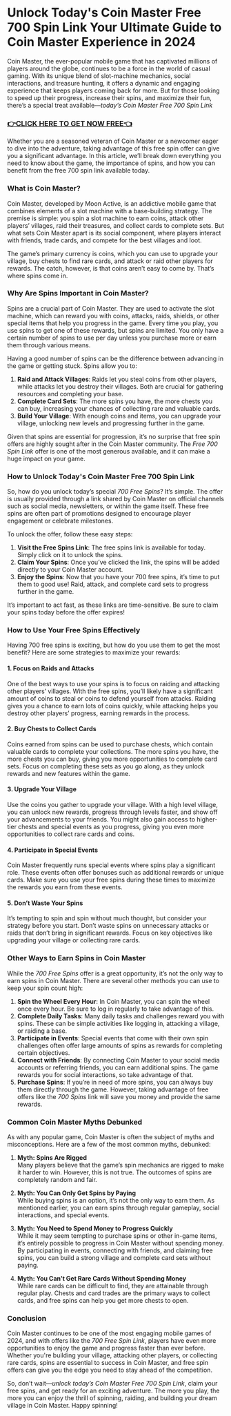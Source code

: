 # Unlock Today's Coin Master Free 700 Spin Link Your Ultimate Guide to Coin Master Experience in 2024

Coin Master, the ever-popular mobile game that has captivated millions of players around the globe, continues to be a force in the world of casual gaming. With its unique blend of slot-machine mechanics, social interactions, and treasure hunting, it offers a dynamic and engaging experience that keeps players coming back for more. But for those looking to speed up their progress, increase their spins, and maximize their fun, there’s a special treat available—*today’s Coin Master Free 700 Spin Link*

### [👉CLICK HERE TO GET NOW FREE👈](https://freeforyou.xyz/cms/)

Whether you are a seasoned veteran of Coin Master or a newcomer eager to dive into the adventure, taking advantage of this free spin offer can give you a significant advantage. In this article, we’ll break down everything you need to know about the game, the importance of spins, and how you can benefit from the free 700 spin link available today.

### What is Coin Master?

Coin Master, developed by Moon Active, is an addictive mobile game that combines elements of a slot machine with a base-building strategy. The premise is simple: you spin a slot machine to earn coins, attack other players’ villages, raid their treasures, and collect cards to complete sets. But what sets Coin Master apart is its social component, where players interact with friends, trade cards, and compete for the best villages and loot.

The game’s primary currency is coins, which you can use to upgrade your village, buy chests to find rare cards, and attack or raid other players for rewards. The catch, however, is that coins aren’t easy to come by. That’s where spins come in.

### Why Are Spins Important in Coin Master?

Spins are a crucial part of Coin Master. They are used to activate the slot machine, which can reward you with coins, attacks, raids, shields, or other special items that help you progress in the game. Every time you play, you use spins to get one of these rewards, but spins are limited. You only have a certain number of spins to use per day unless you purchase more or earn them through various means.

Having a good number of spins can be the difference between advancing in the game or getting stuck. Spins allow you to:

1. **Raid and Attack Villages**: Raids let you steal coins from other players, while attacks let you destroy their villages. Both are crucial for gathering resources and completing your base.
2. **Complete Card Sets**: The more spins you have, the more chests you can buy, increasing your chances of collecting rare and valuable cards.
3. **Build Your Village**: With enough coins and items, you can upgrade your village, unlocking new levels and progressing further in the game.

Given that spins are essential for progression, it’s no surprise that free spin offers are highly sought after in the Coin Master community. The *Free 700 Spin Link* offer is one of the most generous available, and it can make a huge impact on your game.

### How to Unlock Today's Coin Master Free 700 Spin Link

So, how do you unlock today’s special *700 Free Spins*? It’s simple. The offer is usually provided through a link shared by Coin Master on official channels such as social media, newsletters, or within the game itself. These free spins are often part of promotions designed to encourage player engagement or celebrate milestones.

To unlock the offer, follow these easy steps:

1. **Visit the Free Spins Link**: The free spins link is available for today. Simply click on it to unlock the spins.
2. **Claim Your Spins**: Once you’ve clicked the link, the spins will be added directly to your Coin Master account.
3. **Enjoy the Spins**: Now that you have your 700 free spins, it’s time to put them to good use! Raid, attack, and complete card sets to progress further in the game.

It’s important to act fast, as these links are time-sensitive. Be sure to claim your spins today before the offer expires!

### How to Use Your Free Spins Effectively

Having 700 free spins is exciting, but how do you use them to get the most benefit? Here are some strategies to maximize your rewards:

#### 1. **Focus on Raids and Attacks**
One of the best ways to use your spins is to focus on raiding and attacking other players’ villages. With the free spins, you’ll likely have a significant amount of coins to steal or coins to defend yourself from attacks. Raiding gives you a chance to earn lots of coins quickly, while attacking helps you destroy other players’ progress, earning rewards in the process.

#### 2. **Buy Chests to Collect Cards**
Coins earned from spins can be used to purchase chests, which contain valuable cards to complete your collections. The more spins you have, the more chests you can buy, giving you more opportunities to complete card sets. Focus on completing these sets as you go along, as they unlock rewards and new features within the game.

#### 3. **Upgrade Your Village**
Use the coins you gather to upgrade your village. With a high level village, you can unlock new rewards, progress through levels faster, and show off your advancements to your friends. You might also gain access to higher-tier chests and special events as you progress, giving you even more opportunities to collect rare cards and coins.

#### 4. **Participate in Special Events**
Coin Master frequently runs special events where spins play a significant role. These events often offer bonuses such as additional rewards or unique cards. Make sure you use your free spins during these times to maximize the rewards you earn from these events.

#### 5. **Don’t Waste Your Spins**
It’s tempting to spin and spin without much thought, but consider your strategy before you start. Don’t waste spins on unnecessary attacks or raids that don’t bring in significant rewards. Focus on key objectives like upgrading your village or collecting rare cards.

### Other Ways to Earn Spins in Coin Master

While the *700 Free Spins* offer is a great opportunity, it’s not the only way to earn spins in Coin Master. There are several other methods you can use to keep your spin count high:

1. **Spin the Wheel Every Hour**: In Coin Master, you can spin the wheel once every hour. Be sure to log in regularly to take advantage of this.
2. **Complete Daily Tasks**: Many daily tasks and challenges reward you with spins. These can be simple activities like logging in, attacking a village, or raiding a base.
3. **Participate in Events**: Special events that come with their own spin challenges often offer large amounts of spins as rewards for completing certain objectives.
4. **Connect with Friends**: By connecting Coin Master to your social media accounts or referring friends, you can earn additional spins. The game rewards you for social interactions, so take advantage of that.
5. **Purchase Spins**: If you’re in need of more spins, you can always buy them directly through the game. However, taking advantage of free offers like the *700 Spins* link will save you money and provide the same rewards.

### Common Coin Master Myths Debunked

As with any popular game, Coin Master is often the subject of myths and misconceptions. Here are a few of the most common myths, debunked:

1. **Myth: Spins Are Rigged**  
   Many players believe that the game’s spin mechanics are rigged to make it harder to win. However, this is not true. The outcomes of spins are completely random and fair.

2. **Myth: You Can Only Get Spins by Paying**  
   While buying spins is an option, it’s not the only way to earn them. As mentioned earlier, you can earn spins through regular gameplay, social interactions, and special events.

3. **Myth: You Need to Spend Money to Progress Quickly**  
   While it may seem tempting to purchase spins or other in-game items, it’s entirely possible to progress in Coin Master without spending money. By participating in events, connecting with friends, and claiming free spins, you can build a strong village and complete card sets without paying.

4. **Myth: You Can’t Get Rare Cards Without Spending Money**  
   While rare cards can be difficult to find, they are attainable through regular play. Chests and card trades are the primary ways to collect cards, and free spins can help you get more chests to open.

### Conclusion

Coin Master continues to be one of the most engaging mobile games of 2024, and with offers like the *700 Free Spin Link*, players have even more opportunities to enjoy the game and progress faster than ever before. Whether you're building your village, attacking other players, or collecting rare cards, spins are essential to success in Coin Master, and free spin offers can give you the edge you need to stay ahead of the competition.

So, don’t wait—*unlock today’s Coin Master Free 700 Spin Link*, claim your free spins, and get ready for an exciting adventure. The more you play, the more you can enjoy the thrill of spinning, raiding, and building your dream village in Coin Master. Happy spinning!
